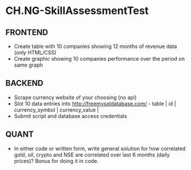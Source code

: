 # CH.NG-SkillAssessmentTest

## FRONTEND
+ Create table with 10 companies showing 12 months of revenue data (only HTML/CSS)
+ Create graphic showing 10 companies performance over the period on same graph

## BACKEND
+ Scrape currency website of your choosing (no api)
+ Slot 10 data entries into http://freemysqldatabase.com/ - table | id | currency_symbol | currency_value |
+ Submit script and database access credentials

## QUANT
+ In either code or written form, write general solution for how correlated gold, oil, crypto and NSE are correlated over last 6 months (daily prices)? Bonus for doing it in code. 

